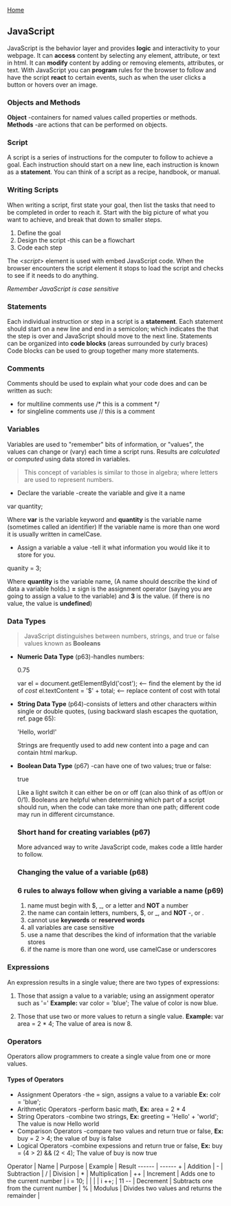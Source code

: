 [Home](README.md)

## JavaScript

JavaScript is the behavior layer and provides **logic** and interactivity to your webpage. It can **access** content by selecting any element, attribute, or text in html. It can **modify** content by adding or removing elements, attributes, or text. With JavaScript you can **program** rules for the browser to follow and have the script **react** to certain events, such as when the user clicks a button or hovers over an image.


### Objects and Methods

**Object** -containers for named values called properties or methods.
**Methods** -are actions that can be performed on objects.

### Script

A script is a series of instructions for the computer to follow to achieve a goal. Each instruction should start on a new line, each instruction is known as a **statement**. You can think of a script as a recipe, handbook, or manual.

### Writing Scripts

When writing a script, first state your goal, then list the tasks that need to be completed in order to reach it. Start with the big picture of what you want to achieve, and break that down to smaller steps.
  1. Define the goal
  1. Design the script -this can be a flowchart
  1. Code each step

The <*script*> element is used with embed JavaScript code. When  the browser encounters the script element it stops to load the script and checks to see if it needs to do anything.

*Remember JavaScript is case sensitive*

### Statements

Each individual instruction or step in a script is a **statement**. Each statement should start on a new line and end in a semicolon; which indicates the that the step is over and JavaScript should move to the next line. Statements can be organized into **code blocks** (areas surrounded by curly braces) Code blocks can be used to group together many more statements.

### Comments

Comments should be used to explain what your code does and can be written as such:
  - for multiline comments use /* this is a comment */
  - for singleline comments use // this is a comment

### Variables

Variables are used to "remember" bits of information, or "values", the values can change or (vary) each time a script runs. Results are *calculated* or *computed* using data stored in variables.

> This concept of variables is similar to those in algebra; where letters are used to represent numbers.

- Declare the variable -create the variable and give it a name

var quantity;

Where **var** is the variable keyword and **quantity** is the variable name (sometimes called an identifier) If the variable name is more than one word it is usually written in camelCase.

- Assign a variable a value -tell it what information you would like it to store for you.

quanity = 3; 

Where **quantity** is the variable name, (A name should describe the kind of data a variable holds.) **=** sign is the assignment operator (saying you are going to assign a value to the variable) and **3** is the value. (if there is no value, the value is **undefined**)

### Data Types

> JavaScript distinguishes between numbers, strings, and true or false values known as **Booleans**

- **Numeric Data Type** (p63)-handles numbers:
  
  0.75

  var el = document.getElementById('cost'); <-- find the element by the id of *cost*
el.textContent = '$' + total; <-- replace content of cost with total

- **String Data Type** (p64)-consists of letters and other characters within single or double quotes, (using backward slash escapes the quotation, ref. page 65):
  
  'Hello, world!'
  
  Strings are frequently used to add new content into a page and can contain html markup.

- **Boolean Data Type** (p67) -can have one of two values; true or false:

  true

  Like a light switch it can either be on or off (can also think of as off/on or 0/1). Booleans are helpful when determining which part of a script should run, when the code can take more than one path; different code may run in different circumstance.

  ### Short hand for creating variables (p67)

  More advanced way to write JavaScript code, makes code a little harder to follow.

  ### Changing the value of a variable (p68)

  ### 6 rules to always follow when giving a variable a name (p69)
    1. name must begin with $, _, or a letter and **NOT** a number
    1. the name can contain letters, numbers, $, or _, and **NOT** -, or .
    1. cannot use **keywords** or **reserved words** 
    1. all variables are case sensitive
    1. use a name that describes the kind of information that the variable stores
    1. if the name is more than one word, use camelCase or underscores 

### Expressions

An expression results in a single value; there are two types of expressions:
  
  1. Those that assign a value to a variable; using an assignment operator such as '=' 
  **Example:** var color = 'blue'; The value of color is now blue.
  
  1. Those that use two or more values to return a single value.
  **Example:** var area = 2 * 4; The value of area is now 8.

### Operators 

Operators allow programmers to create a single value from one or more values.

#### Types of Operators

  - Assignment Operators -the = sign, assigns a value to a variable
  **Ex:** colr = 'blue';
  - Arithmetic Operators -perform basic math, 
  **Ex:** area = 2 * 4
  - String Operators -combine two strings, 
  **Ex:** greeting = 'Hello' + 'world'; The value is now Hello world
  - Comparison Operators -compare two values and return true or false,
  **Ex:** buy = 2 > 4; the value of buy is false
  - Logical Operators -combine expessions and return true or false,
  **Ex:** buy = (4 > 2) && (2 < 4); The value of buy is now true

Operator | Name | Purpose | Example | Result
------ | ------ 
\+ | Addition |
\- | Subtraction |
/ | Division |
\* | Multiplication |
++ | Increment | Adds one to the current number | i = 10; |
 |  |  | i ++; | 11
-- | Decrement | Subtracts one from the current number |
% | Modulus | Divides two values and returns the remainder |